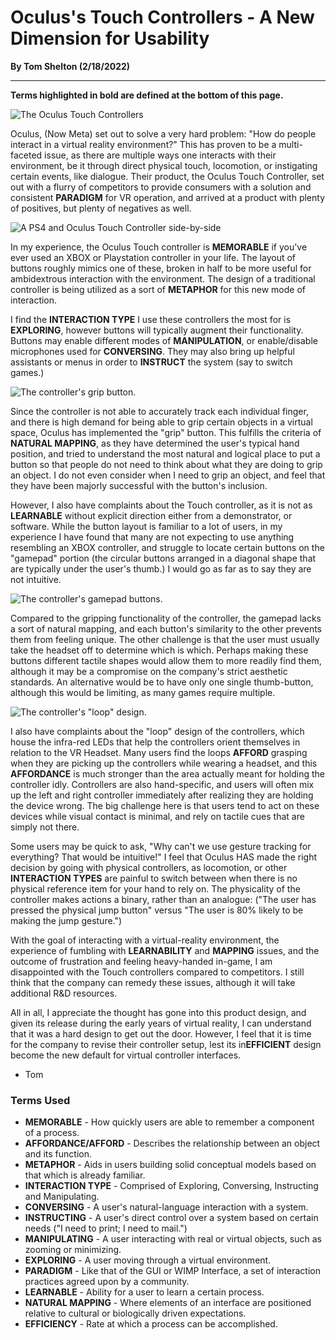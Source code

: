# Oculus's Touch Controllers - A New Dimension for Usability
**By Tom Shelton (2/18/2022)**
***

**Terms highlighted in bold are defined at the bottom of this page.**

![The Oculus Touch Controllers](both.jpg)

Oculus, (Now Meta) set out to solve a very hard problem: "How do people interact in a virtual reality environment?" This has proven to be a multi-faceted issue, as there are multiple ways one interacts with their environment, be it through direct physical touch, locomotion, or instigating certain events, like dialogue. Their product, the Oculus Touch Controller, set out with a flurry of competitors to provide consumers with a solution and consistent **PARADIGM** for VR operation, and arrived at a product with plenty of positives, but plenty of negatives as well.

![A PS4 and Oculus Touch Controller side-by-side](compared.jpg)

In my experience, the Oculus Touch controller is **MEMORABLE** if you've ever used an XBOX or Playstation controller in your life. The layout of buttons roughly mimics one of these, broken in half to be more useful for ambidextrous interaction with the environment. The design of a traditional controller is being utilized as a sort of **METAPHOR** for this new mode of interaction. 

I find the **INTERACTION TYPE** I use these controllers the most for is **EXPLORING**, however buttons will typically augment their functionality. Buttons may enable different modes of **MANIPULATION**, or enable/disable microphones used for **CONVERSING**. They may also bring up helpful assistants or menus in order to **INSTRUCT** the system (say to switch games.)

![The controller's grip button.](grip.jpg)

Since the controller is not able to accurately track each individual finger, and there is high demand for being able to grip certain objects in a virtual space, Oculus has implemented the "grip" button. This fulfills the criteria of **NATURAL MAPPING**, as they have determined the user's typical hand position, and tried to understand the most natural and logical place to put a button so that people do not need to think about what they are doing to grip an object. I do not even consider when I need to grip an object, and feel that they have been majorly successful with the button's inclusion.



However, I also have complaints about the Touch controller, as it is not as **LEARNABLE** without explicit direction either from a demonstrator, or software. While the button layout is familiar to a lot of users, in my experience I have found that many are not expecting to use anything resembling an XBOX controller, and struggle to locate certain buttons on the "gamepad" portion (the circular buttons arranged in a diagonal shape that are typically under the user's thumb.) I would go as far as to say they are not intuitive. 

![The controller's gamepad buttons.](buttons.jpg)

Compared to the gripping functionality of the controller, the gamepad lacks a sort of natural mapping, and each button's similarity to the other prevents them from feeling unique. The other challenge is that the user must usually take the headset off to determine which is which. Perhaps making these buttons different tactile shapes would allow them to more readily find them, although it may be a compromise on the company's strict aesthetic standards. An alternative would be to have only one single thumb-button, although this would be limiting, as many games require multiple.

![The controller's "loop" design.](loop.jpg)

I also have complaints about the "loop" design of the controllers, which house the infra-red LEDs that help the controllers orient themselves in relation to the VR Headset. Many users find the loops **AFFORD** grasping when they are picking up the controllers while wearing a headset, and this **AFFORDANCE** is much stronger than the area actually meant for holding the controller idly. Controllers are also hand-specific, and users will often mix up the left and right controller immediately after realizing they are holding the device wrong. The big challenge here is that users tend to act on these devices while visual contact is minimal, and rely on tactile cues that are simply not there.

Some users may be quick to ask, "Why can't we use gesture tracking for everything? That would be intuitive!" I feel that Oculus HAS made the right decision by going with physical controllers, as locomotion, or other **INTERACTION TYPES** are painful to switch between when there is no physical reference item for your hand to rely on. The physicality of the controller makes actions a binary, rather than an analogue: ("The user has pressed the physical jump button" versus "The user is 80% likely to be making the jump gesture.")

With the goal of interacting with a virtual-reality environment, the experience of fumbling with **LEARNABILITY** and **MAPPING** issues, and the outcome of frustration and feeling heavy-handed in-game, I am disappointed with the Touch controllers compared to competitors. I still think that the company can remedy these issues, although it will take additional R&D resources. 

All in all, I appreciate the thought has gone into this product design, and given its release during the early years of virtual reality, I can understand that it was a hard design to get out the door. However, I feel that it is time for the company to revise their controller setup, lest its in**EFFICIENT** design become the new default for virtual controller interfaces.

- Tom

### Terms Used

+ **MEMORABLE** - How quickly users are able to remember a component of a process.
+ **AFFORDANCE/AFFORD** - Describes the relationship between an object and its function.
+ **METAPHOR** - Aids in users building solid conceptual models based on that which is already familiar.
+ **INTERACTION TYPE** - Comprised of Exploring, Conversing, Instructing and Manipulating.
+ **CONVERSING** - A user's natural-language interaction with a system.
+ **INSTRUCTING** - A user's direct control over a system based on certain needs ("I need to print; I need to mail.")
+ **MANIPULATING** - A user interacting with real or virtual objects, such as zooming or minimizing.
+ **EXPLORING** - A user moving through a virtual environment.
+ **PARADIGM** - Like that of the GUI or WIMP Interface, a set of interaction practices agreed upon by a community.
+ **LEARNABLE** - Ability for a user to learn a certain process.
+ **NATURAL MAPPING** - Where elements of an interface are positioned relative to cultural or biologically driven expectations.
+ **EFFICIENCY** - Rate at which a process can be accomplished.


